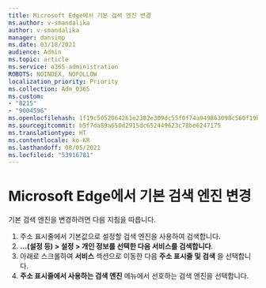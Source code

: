 ```yaml
---
title: Microsoft Edge에서 기본 검색 엔진 변경
ms.author: v-smandalika
author: v-smandalika
manager: dansimp
ms.date: 03/18/2021
audience: Admin
ms.topic: article
ms.service: o365-administration
ROBOTS: NOINDEX, NOFOLLOW
localization_priority: Priority
ms.collection: Adm_O365
ms.custom:
- "8215"
- "9004596"
ms.openlocfilehash: 1f19c5052064261e2382e309dc55f0f74a949863098c560f19befbec78ec0cba
ms.sourcegitcommit: b5f7da89a650d2915dc652449623c78be6247175
ms.translationtype: HT
ms.contentlocale: ko-KR
ms.lasthandoff: 08/05/2021
ms.locfileid: "53916781"
---
```

# <a name="change-your-default-search-engine-in-microsoft-edge"></a>Microsoft Edge에서 기본 검색 엔진 변경

기본 검색 엔진을 변경하려면 다음 지침을 따릅니다.
1. 주소 표시줄에서 기본값으로 설정할 검색 엔진을 사용하여 검색합니다.
2. **...(설정 등) > 설정 > 개인 정보를 선택한 다음 서비스를 검색합니다**.
3. 아래로 스크롤하여 **서비스** 섹션으로 이동한 다음 **주소 표시줄 및 검색** 을 선택합니다.
4. **주소 표시줄에서 사용하는 검색 엔진** 메뉴에서 선호하는 검색 엔진을 선택합니다.


